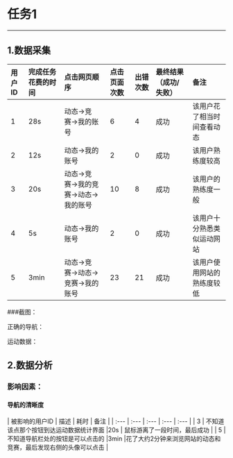 # 任务1

---

## 1.数据采集

| 用户ID | 完成任务花费的时间 | 点击网页顺序 | 点击页面次数 | 出错次数 | 最终结果（成功/失败） | 备注 |
| :--- | :--- | :--- | :--- | :--- | :--- | :--- |
| 1 | 28s | 动态-&gt;竞赛-&gt;我的账号 | 6 | 4 | 成功 | 该用户花了相当时间查看动态 |
| 2 | 12s | 动态-&gt;我的账号 | 2 | 0 | 成功 | 该用户熟练度较高 |
| 3 | 20s | 动态-&gt;竞赛-&gt;我的竞赛-&gt;动态-&gt;我的账号 | 10 | 8 | 成功 | 该用户的熟练度一般 |
| 4 | 5s | 动态-&gt;我的账号 | 2 | 0 | 成功 | 该用户十分熟悉类似运动网站 |
| 5 | 3min | 动态-&gt;竞赛-&gt;动态-&gt;竞赛-&gt;我的账号 | 23 | 21 | 成功 | 该用户使用网站的熟练度较低 |

###截图：

正确的导航：

运动数据：

## 2.数据分析


### 影响因素：
#### 导航的清晰度

| 被影响的用户ID | 描述 | 耗时 |  备注 |
| :--- | :--- | :--- | :--- | :--- |
| 3 | 不知道该点那个按钮到达运动数据统计界面 |20s  | 鼠标游离了一段时间，最后成功 |
| 5 | 不知道导航栏处的按钮是可以点击的 |3min  |花了大约2分钟来浏览网站的动态和竞赛，最后发现右侧的头像可以点击 |





